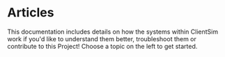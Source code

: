 # Articles

This documentation includes details on how the systems within ClientSim work if you'd like to understand them better, troubleshoot them or contribute to this Project! Choose a topic on the left to get started.